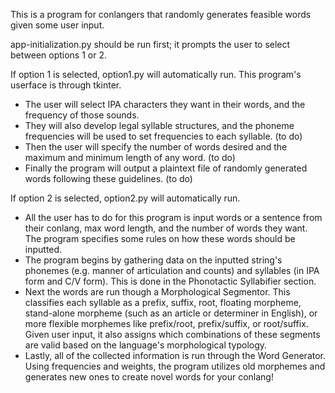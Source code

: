 This is a program for conlangers that randomly generates feasible words given some user input. 

app-initialization.py should be run first; it prompts the user to select between options 1 or 2. 

If option 1 is selected, option1.py will automatically run. This program's userface is through tkinter.
* The user will select IPA characters they want in their words, and the frequency of those sounds. 
* They will also develop legal syllable structures, and the phoneme frequencies will be used to set frequencies to each syllable. (to do)
* Then the user will specify the number of words desired and the maximum and minimum length of any word. (to do)
* Finally the program will output a plaintext file of randomly generated words following these guidelines. (to do)

If option 2 is selected, option2.py will automatically run. 
* All the user has to do for this program is input words or a sentence from their conlang, max word length, and the number of words they want. The program specifies some rules on how these words should be inputted. 
* The program begins by gathering data on the inputted string's phonemes (e.g. manner of articulation and counts) and syllables (in IPA form and C/V form). This is done in the Phonotactic Syllabifier section.
* Next the words are run though a Morphological Segmentor. This classifies each syllable as a prefix, suffix, root, floating morpheme, stand-alone morpheme (such as an article or determiner in English), or more flexible morphemes like prefix/root, prefix/suffix, or root/suffix. Given user input, it also assigns which combinations of these segments are valid based on the language's morphological typology. 
* Lastly, all of the collected information is run through the Word Generator. Using frequencies and weights, the program utilizes old morphemes and generates new ones to create novel words for your conlang!
